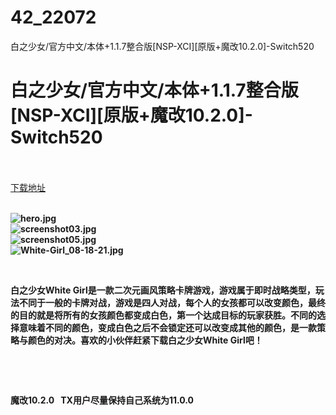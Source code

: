 # 42_22072
白之少女/官方中文/本体+1.1.7整合版[NSP-XCI][原版+魔改10.2.0]-Switch520
# 白之少女/官方中文/本体+1.1.7整合版[NSP-XCI][原版+魔改10.2.0]-Switch520
 <br/></br>
[下载地址](https://www.switch520.cc/article/22072 "下载地址")
<br/></br>

<p><strong><img title="hero.jpg" src="https://www.switch520.cc/muke_img/2021_09_04_676dc1ea8c97f.jpg" alt="hero.jpg"></strong><br>
<strong><img title="screenshot03.jpg" src="https://www.switch520.cc/muke_img/2021_09_04_b128b217260ee.jpg" alt="screenshot03.jpg"></strong><br>
<strong><img title="screenshot05.jpg" src="https://www.switch520.cc/muke_img/2021_09_04_fe8adf212c0ee.jpg" alt="screenshot05.jpg"></strong><br>
<strong><img title="White-Girl_08-18-21.jpg" src="https://www.switch520.cc/muke_img/2021_09_04_675c49168e0ec.jpg" alt="White-Girl_08-18-21.jpg">&nbsp;</strong></p>
<p>&nbsp;</p>
<p><strong>白之少女White Girl是一款二次元画风策略卡牌游戏，游戏属于即时战略类型，玩法不同于一般的卡牌对战，游戏是四人对战，每个人的女孩都可以改变颜色，最终的目的就是将所有的女孩颜色都变成白色，第一个达成目标的玩家获胜。不同的选择意味着不同的颜色，变成白色之后不会锁定还可以改变成其他的颜色，是一款策略与颜色的对决。喜欢的小伙伴赶紧下载白之少女White Girl吧！</strong></p>
<p>&nbsp;</p>
<p>&nbsp;</p>
<p><strong>魔改10.2.0 &nbsp;&nbsp;TX用户尽量保持自己系统为11.0.0</strong></p>
